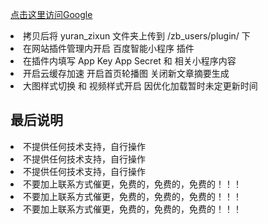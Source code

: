 <a href="https://www.google.com">点击这里访问Google</a>

<li>拷贝后将 yuran_zixun 文件夹上传到 /zb_users/plugin/ 下</li>
<li>在网站插件管理内开启 百度智能小程序 插件</li>
<li>在插件内填写 App Key App Secret 和 相关小程序内容</li>
<li>开启云缓存加速 开启首页轮播图 关闭新文章摘要生成</li>
<li>大图样式切换 和 视频样式开启 因优化加载暂时未定更新时间</li>

<h2>最后说明</h2>
<li>不提供任何技术支持，自行操作</li>
<li>不提供任何技术支持，自行操作</li>
<li>不提供任何技术支持，自行操作</li>
<li>不要加上联系方式催更，免费的，免费的，免费的！！！</li>
<li>不要加上联系方式催更，免费的，免费的，免费的！！！</li>
<li>不要加上联系方式催更，免费的，免费的，免费的！！！</li>
